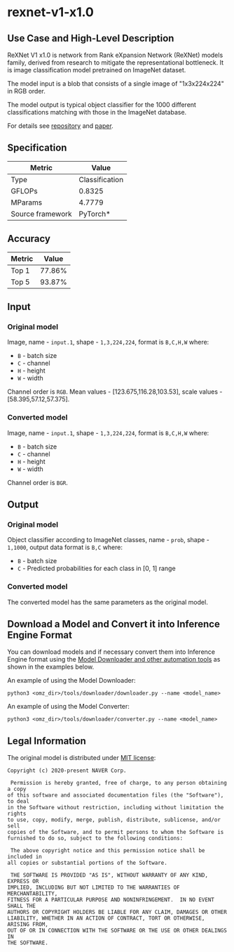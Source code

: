 # rexnet-v1-x1.0

## Use Case and High-Level Description

ReXNet V1 x1.0 is network from Rank eXpansion Network (ReXNet) models family, derived from research to mitigate the representational bottleneck. It is image classification model pretrained on ImageNet dataset.

The model input is a blob that consists of a single image of "1x3x224x224" in RGB order.

The model output is typical object classifier for the 1000 different classifications  matching with those in the ImageNet database.

For details see [repository](https://github.com/clovaai/rexnet) and [paper](https://arxiv.org/pdf/2007.00992.pdf).

## Specification

| Metric           | Value          |
| ---------------- | -------------- |
| Type             | Classification |
| GFLOPs           | 0.8325         |
| MParams          | 4.7779         |
| Source framework | PyTorch\*      |

## Accuracy

| Metric | Value  |
| ------ | ------ |
| Top 1  | 77.86% |
| Top 5  | 93.87% |

## Input

### Original model

Image, name - `input.1`,  shape - `1,3,224,224`, format is `B,C,H,W` where:

- `B` - batch size
- `C` - channel
- `H` - height
- `W` - width

Channel order is `RGB`.
Mean values - [123.675,116.28,103.53], scale values - [58.395,57.12,57.375].

### Converted model

Image, name - `input.1`,  shape - `1,3,224,224`, format is `B,C,H,W` where:

- `B` - batch size
- `C` - channel
- `H` - height
- `W` - width

Channel order is `BGR`.

## Output

### Original model

Object classifier according to ImageNet classes, name - `prob`,  shape - `1,1000`, output data format is `B,C` where:

- `B` - batch size
- `C` - Predicted probabilities for each class in  [0, 1] range

### Converted model

The converted model has the same parameters as the original model.

## Download a Model and Convert it into Inference Engine Format

You can download models and if necessary convert them into Inference Engine format using the [Model Downloader and other automation tools](../../../tools/downloader/README.md) as shown in the examples below.

An example of using the Model Downloader:
```
python3 <omz_dir>/tools/downloader/downloader.py --name <model_name>
```

An example of using the Model Converter:
```
python3 <omz_dir>/tools/downloader/converter.py --name <model_name>
```

## Legal Information

The original model is distributed under
[MIT license](https://raw.githubusercontent.com/clovaai/rexnet/master/LICENSE):

```
Copyright (c) 2020-present NAVER Corp.

 Permission is hereby granted, free of charge, to any person obtaining a copy
of this software and associated documentation files (the "Software"), to deal
in the Software without restriction, including without limitation the rights
to use, copy, modify, merge, publish, distribute, sublicense, and/or sell
copies of the Software, and to permit persons to whom the Software is
furnished to do so, subject to the following conditions:

 The above copyright notice and this permission notice shall be included in
all copies or substantial portions of the Software.

 THE SOFTWARE IS PROVIDED "AS IS", WITHOUT WARRANTY OF ANY KIND, EXPRESS OR
IMPLIED, INCLUDING BUT NOT LIMITED TO THE WARRANTIES OF MERCHANTABILITY,
FITNESS FOR A PARTICULAR PURPOSE AND NONINFRINGEMENT.  IN NO EVENT SHALL THE
AUTHORS OR COPYRIGHT HOLDERS BE LIABLE FOR ANY CLAIM, DAMAGES OR OTHER
LIABILITY, WHETHER IN AN ACTION OF CONTRACT, TORT OR OTHERWISE, ARISING FROM,
OUT OF OR IN CONNECTION WITH THE SOFTWARE OR THE USE OR OTHER DEALINGS IN
THE SOFTWARE.
```

